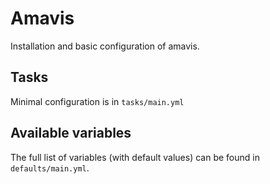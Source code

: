 # Amavis

Installation and basic configuration of amavis.

## Tasks

Minimal configuration is in `tasks/main.yml`

## Available variables

The full list of variables (with default values) can be found in `defaults/main.yml`.
